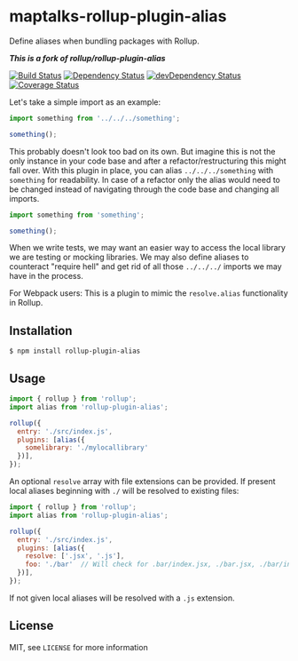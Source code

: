# maptalks-rollup-plugin-alias
Define aliases when bundling packages with Rollup.

***This is a fork of rollup/rollup-plugin-alias***

[![Build Status](https://travis-ci.org/watertank/rollup-plugin-alias.svg?branch=master)](https://travis-ci.org/watertank/rollup-plugin-alias) [![Dependency Status](https://david-dm.org/watertank/rollup-plugin-alias.svg)](https://david-dm.org/watertank/rollup-plugin-alias) [![devDependency Status](https://david-dm.org/watertank/rollup-plugin-alias/dev-status.svg)](https://david-dm.org/watertank/rollup-plugin-alias#info=devDependencies) [![Coverage Status](https://coveralls.io/repos/github/watertank/rollup-plugin-alias/badge.svg?branch=master)](https://coveralls.io/github/watertank/rollup-plugin-alias?branch=master)

Let's take a simple import as an example:

```javascript
import something from '../../../something';

something();
```

This probably doesn't look too bad on its own. But imagine this is not the only instance in your code base and after a refactor/restructuring this might fall over. With this plugin in place, you can alias `../../../something` with `something` for readability. In case of a refactor only the alias would need to be changed instead of navigating through the code base and changing all imports.

```javascript
import something from 'something';

something();
```

When we write tests, we may want an easier way to access the local library we are testing or mocking libraries. We may also define aliases to counteract "require hell" and get rid of all those `../../../` imports we may have in the process.

For Webpack users: This is a plugin to mimic the `resolve.alias` functionality in Rollup.

## Installation
```
$ npm install rollup-plugin-alias
```

## Usage
```javascript
import { rollup } from 'rollup';
import alias from 'rollup-plugin-alias';

rollup({
  entry: './src/index.js',
  plugins: [alias({
    somelibrary: './mylocallibrary'
  })],
});
```

An optional `resolve` array with file extensions can be provided.
If present local aliases beginning with `./` will be resolved to existing files:

```javascript
import { rollup } from 'rollup';
import alias from 'rollup-plugin-alias';

rollup({
  entry: './src/index.js',
  plugins: [alias({
    resolve: ['.jsx', '.js'],
    foo: './bar'  // Will check for .bar/index.jsx, ./bar.jsx, ./bar/index.js ./bar.js
  })],
});
```
If not given local aliases will be resolved with a `.js` extension.

## License
MIT, see `LICENSE` for more information
